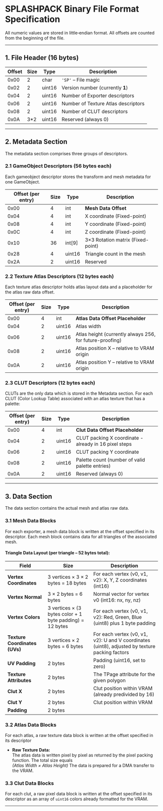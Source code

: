 # SPLASHPACK Binary File Format Specification

All numeric values are stored in little‐endian format. All offsets are counted from the beginning of the file.

---

## 1. File Header (16 bytes)

| Offset | Size | Type   | Description                         |
| ------ | ---- | ------ | ----------------------------------- |
| 0x00   | 2    | char   | `'SP'` – File magic                 |
| 0x02   | 2    | uint16 | Version number (currently **1**)    |
| 0x04   | 2    | uint16 | Number of Exporter descriptors      |
| 0x06   | 2    | uint16 | Number of Texture Atlas descriptors |
| 0x08   | 2    | uint16 | Number of CLUT descriptors          |
| 0x0A   | 3*2  | uint16 | Reserved (always 0)                 |

---

## 2. Metadata Section

The metadata section comprises three groups of descriptors.

### 2.1 GameObject Descriptors (56 bytes each)

Each gameobject descriptor stores the transform and mesh metadata for one GameObject.

| Offset (per entry) | Size | Type   | Description                       |
| ------------------ | ---- | ------ | --------------------------------- |
| 0x00               | 4    | int    | **Mesh Data Offset**              |
| 0x04               | 4    | int    | X coordinate (Fixed-point)        |
| 0x08               | 4    | int    | Y coordinate (Fixed-point)        |
| 0x0C               | 4    | int    | Z coordinate (Fixed-point)        |
| 0x10               | 36   | int[9] | 3×3 Rotation matrix (Fixed-point) |
| 0x28               | 4    | uint16 | Triangle count in the mesh        |
| 0x2A               | 2    | uint16 | Reserved                          |

### 2.2 Texture Atlas Descriptors (12 bytes each)

Each texture atlas descriptor holds atlas layout data and a placeholder for the atlas raw data offset.

| Offset (per entry) | Size | Type   | Description                                              |
| ------------------ | ---- | ------ | -------------------------------------------------------- |
| 0x00               | 4    | int    | **Atlas Data Offset Placeholder**                        |
| 0x04               | 2    | uint16 | Atlas width                                              |
| 0x06               | 2    | uint16 | Atlas height (currently always 256, for future-proofing) |
| 0x08               | 2    | uint16 | Atlas position X – relative to VRAM origin               |
| 0x0A               | 2    | uint16 | Atlas position Y – relative to VRAM origin               |

### 2.3 CLUT Descriptors (12 bytes each)

CLUTs are the only data which is stored in the Metadata section.
For each CLUT (Color Lookup Table) associated with an atlas texture that has a palette:

| Offset (per entry) | Size | Type   | Description                                           |
| ------------------ | ---- | ------ | ----------------------------------------------------- |
| 0x00               | 4    | int    | **Clut Data Offset Placeholder**                      |
| 0x04               | 2    | uint16 | CLUT packing X coordinate - already in 16 pixel steps |
| 0x06               | 2    | uint16 | CLUT packing Y coordinate                             |
| 0x08               | 2    | uint16 | Palette count (number of valid palette entries)       |
| 0x0A               | 2    | uint16 | Reserved (always 0)                                   |

---

## 3. Data Section

The data section contains the actual mesh and atlas raw data.

### 3.1 Mesh Data Blocks

For each exporter, a mesh data block is written at the offset specified in its descriptor. Each mesh block contains data for all triangles of the associated mesh.

#### **Triangle Data Layout (per triangle – 52 bytes total):**

| Field                         | Size                                                     | Description                                                                                    |
| ----------------------------- | -------------------------------------------------------- | ---------------------------------------------------------------------------------------------- |
| **Vertex Coordinates**        | 3 vertices × 3 × 2 bytes = 18 bytes                      | For each vertex (v0, v1, v2): X, Y, Z coordinates (int16)                                      |
| **Vertex Normal**             | 3 × 2 bytes = 6 bytes                                    | Normal vector for vertex v0 (int16: nx, ny, nz)                                                |
| **Vertex Colors**             | 3 vertices × (3 bytes color + 1 byte padding) = 12 bytes | For each vertex (v0, v1, v2): Red, Green, Blue (uint8) plus 1 byte padding                     |
| **Texture Coordinates (UVs)** | 3 vertices × 2 bytes = 6 bytes                           | For each vertex (v0, v1, v2): U and V coordinates (uint8), adjusted by texture packing factors |
| **UV Padding**                | 2 bytes                                                  | Padding (uint16, set to zero)                                                                  |
| **Texture Attributes**        | 2 bytes                                                  | The TPage attribute for the given polygon                                                      |
| **Clut X**                    | 2 bytes                                                  | Clut position within VRAM (already predivided by 16)                                           |
| **Clut Y**                    | 2 bytes                                                  | Clut position within VRAM                                                                      |
| **Padding**                   | 2 bytes                                                  |                                                                                                |




### 3.2 Atlas Data Blocks

For each atlas, a raw texture data block is written at the offset specified in its descriptor

- **Raw Texture Data:**  
  The atlas data is written pixel by pixel as returned by the pixel packing function. The total size equals  
  *(Atlas Width × Atlas Height)* The data is prepared for a DMA transfer to the VRAM.


### 3.3 Clut Data Blocks

For each clut, a raw pixel data block is written at the offset specified in its descriptor as an array of `uint16` colors already formatted for the VRAM.

---
